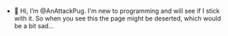 - 👋 Hi, I’m @AnAttackPug. I'm new to programming and will see if I stick with it. So when you see this the page might be deserted, which would be a bit sad...


<!---
AnAttackPug/AnAttackPug is a ✨ special ✨ repository because its `README.md` (this file) appears on your GitHub profile.
You can click the Preview link to take a look at your changes.
--->

